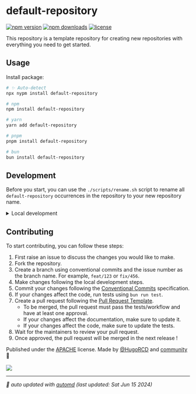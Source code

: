 # default-repository

<!-- automd:badges color=black license provider=shields -->

[![npm version](https://img.shields.io/npm/v/default-repository?color=black)](https://npmjs.com/package/default-repository)
[![npm downloads](https://img.shields.io/npm/dm/default-repository?color=black)](https://npmjs.com/package/default-repository)
[![license](https://img.shields.io/github/license/HugoRCD/default-repository?color=black)](https://github.com/HugoRCD/default-repository/blob/main/LICENSE)

<!-- /automd -->

This repository is a template repository for creating new repositories with everything you need to get started.

## Usage

Install package:

<!-- automd:pm-install -->

```sh
# ✨ Auto-detect
npx nypm install default-repository

# npm
npm install default-repository

# yarn
yarn add default-repository

# pnpm
pnpm install default-repository

# bun
bun install default-repository
```

<!-- /automd -->

## Development

Before you start, you can use the `./scripts/rename.sh` script to rename all `default-repository` occurrences in the repository to your new repository name.

<!-- automd:fetch url="gh:hugorcd/markdown/main/src/local_development.md" -->

<details>
  <summary>Local development</summary>

- Clone this repository
- Install latest LTS version of [Node.js](https://nodejs.org/en/)
- Enable [Corepack](https://github.com/nodejs/corepack) using `corepack enable`
- Install dependencies using `bun install`

</details>

<!-- /automd -->

<!-- automd:fetch url="gh:hugorcd/markdown/main/src/contributions.md" -->

## Contributing
To start contributing, you can follow these steps:

1. First raise an issue to discuss the changes you would like to make.
2. Fork the repository.
3. Create a branch using conventional commits and the issue number as the branch name. For example, `feat/123` or `fix/456`.
4. Make changes following the local development steps.
5. Commit your changes following the [Conventional Commits](https://www.conventionalcommits.org/en/v1.0.0/) specification.
6. If your changes affect the code, run tests using `bun run test`.
7. Create a pull request following the [Pull Request Template](https://github.com/HugoRCD/markdown/blob/main/src/pull_request_template.md).
   - To be merged, the pull request must pass the tests/workflow and have at least one approval.
   - If your changes affect the documentation, make sure to update it.
   - If your changes affect the code, make sure to update the tests.
8. Wait for the maintainers to review your pull request.
9. Once approved, the pull request will be merged in the next release !

<!-- /automd -->

<!-- automd:contributors license=Apache author=HugoRCD-->

Published under the [APACHE](https://github.com/HugoRCD/default-repository/blob/main/LICENSE) license.
Made by [@HugoRCD](https://github.com/HugoRCD) and [community](https://github.com/HugoRCD/default-repository/graphs/contributors) 💛
<br><br>
<a href="https://github.com/HugoRCD/default-repository/graphs/contributors">
<img src="https://contrib.rocks/image?repo=HugoRCD/default-repository" />
</a>

<!-- /automd -->

<!-- automd:with-automd lastUpdate -->

---

_🤖 auto updated with [automd](https://automd.unjs.io) (last updated: Sat Jun 15 2024)_

<!-- /automd -->
